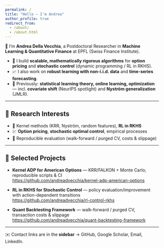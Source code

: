 ```yaml
---
permalink: /
title: "Hello — I'm Andrea"
author_profile: true
redirect_from:
  - /about/
  - /about.html
---
```


👋 I’m **Andrea Della Vecchia**, a Postdoctoral Researcher in **Machine Learning & Quantitative Finance** at EPFL (Swiss Finance Institute).

- 🎯 I build **scalable, mathematically rigorous algorithms** for **option pricing** and **stochastic control** (dynamic programming / RL in RKHS).  
- 📈 I also work on **robust learning with non-i.i.d. data** and **time-series forecasting**.  
- 🧪 Previously: **statistical learning theory, online learning, optimization** — incl. **covariate shift** (NeurIPS spotlight) and **Nyström generalization** (JMLR).  

---

## 🔬 Research Interests
- 🧠 Kernel methods (KRR, Nyström, random features), **RL in RKHS**  
- 💹 **Option pricing**, **stochastic optimal control**, empirical processes  
- 🧭 Reproducible evaluation (walk-forward / purged CV, costs & slippage)  

---

## 🧩 Selected Projects
- **Kernel ADP for American Options** — KRR/FALKON + Monte Carlo; reproducible scripts & CI  
  <https://github.com/andreadvecchia/kernel-adp-american-options>  

- **RL in RKHS for Stochastic Control** — policy evaluation/improvement with action-dependent transitions  
  <https://github.com/andreadvecchia/rl-control-rkhs>  

- **Quant Backtesting Framework** — walk-forward / purged CV, transaction costs & slippage  
  <https://github.com/andreadvecchia/quant-backtesting-framework>  

---

✉️ Contact links are in the **sidebar** → GitHub, Google Scholar, Email, LinkedIn.
